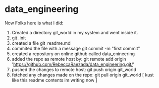 # data_engineering

Now Folks here is what I did:
1. Created a directory git_world in my system and went inside it.
2. git .init
3. created a file git_readme.md
4. commited the file with a message git commit -m "first commit"
5. created a repository on online github called data_enineering
6. added the repo as remote host by: git remote add origin 'https://github.com/RebeccaRaezada/data_engineering.git/'
7. pushed the changes to remote host: git push origin git_world
8. fetched any changes made on the repo: git pull origin git_world [ kust like this readme contents im writing now ]
